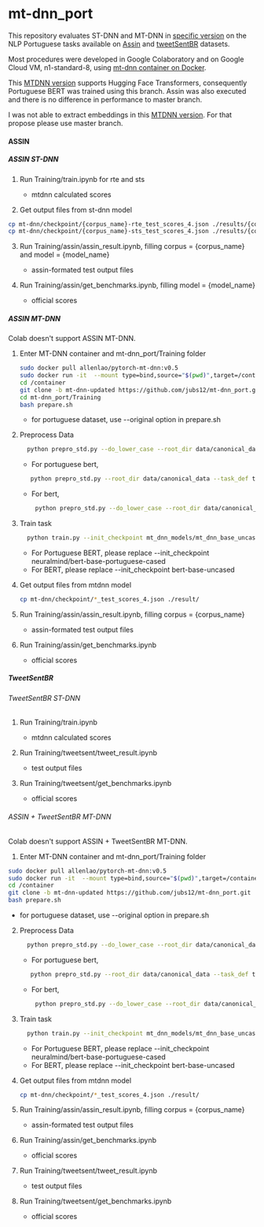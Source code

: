 # mt-dnn_port
This repository evaluates ST-DNN and MT-DNN in [specific version](https://github.com/namisan/mt-dnn/tree/60aa9dc4ec1a31532c3f5fb4305c325942c263ce "MT-DNN repository") on the NLP Portuguese tasks available on [Assin](http://nilc.icmc.usp.br/assin/ "Assin dataset") and  [tweetSentBR](https://bitbucket.org/HBrum/tweetsentbr/ "tweetSentBR repository") datasets.

Most procedures were developed in Google Colaboratory and on Google Cloud VM, n1-standard-8, using [mt-dnn container on Docker](https://github.com/namisan/mt-dnn/tree/f444fe9109d5a9980c9d825a24576c8d873bdf33 "MT-DNN repository").

This [MTDNN version](https://github.com/namisan/mt-dnn/tree/60aa9dc4ec1a31532c3f5fb4305c325942c263ce "MT-DNN repository") supports Hugging Face Transformers, consequently Portuguese BERT was trained using this branch.
Assin was also executed and there is no difference in performance to master branch.

I was not able to extract embeddings in this [MTDNN version](https://github.com/namisan/mt-dnn/tree/60aa9dc4ec1a31532c3f5fb4305c325942c263ce "MT-DNN repository").
For that propose please use master branch.

#### ASSIN
 ##### ASSIN ST-DNN
 1. Run Training/train.ipynb for rte and sts

    - mtdnn calculated scores

 2. Get output files from st-dnn model
   ```bash
   cp mt-dnn/checkpoint/{corpus_name}-rte_test_scores_4.json ./results/{corpus_name}-rte_test_scores_4.json
   cp mt-dnn/checkpoint/{corpus_name}-sts_test_scores_4.json ./results/{corpus_name}-sts_test_scores_4.json
   ```
 3. Run Training/assin/assin_result.ipynb, filling corpus = {corpus_name} and model = {model_name}
   
    - assin-formated test output files

 4. Run Training/assin/get_benchmarks.ipynb, filling model = {model_name}
   
    - official scores

##### ASSIN MT-DNN
Colab doesn't support ASSIN MT-DNN.

1. Enter MT-DNN container and mt-dnn_port/Training folder
   
   ```bash
   sudo docker pull allenlao/pytorch-mt-dnn:v0.5
   sudo docker run -it  --mount type=bind,source="$(pwd)",target=/container allenlao/pytorch-mt-dnn:v0.5 bash
   cd /container
   git clone -b mt-dnn-updated https://github.com/jubs12/mt-dnn_port.git
   cd mt-dnn_port/Training
   bash prepare.sh
   ``` 
   - for portuguese dataset, use --original option in prepare.sh
 
2. Preprocess Data
    ```bash
      python prepro_std.py --do_lower_case --root_dir data/canonical_data --task_def task_defs.yaml
    ```
      - For portuguese bert,
      ```bash
         python prepro_std.py --root_dir data/canonical_data --task_def task_defs.yaml --model neuralmind/bert-base-portuguese-cased
      ```
      - For bert,
        ```bash
         python prepro_std.py --do_lower_case --root_dir data/canonical_data --task_def task_defs.yaml --model bert-base-uncased
        ```
 
3. Train task

   ```bash
     python train.py --init_checkpoint mt_dnn_models/mt_dnn_base_uncased.pt --task_defs.yaml --train_datasets {copied tasklist} --test_datasets {copied tasklist} --tensorboard
     ```
     - For Portuguese BERT, please replace  --init_checkpoint neuralmind/bert-base-portuguese-cased
     - For BERT, please replace  --init_checkpoint bert-base-uncased
 
4. Get output files from mtdnn model
   ```bash
   cp mt-dnn/checkpoint/*_test_scores_4.json ./result/
   ```
5. Run Training/assin/assin_result.ipynb, filling corpus = {corpus_name}
    - assin-formated test output files

6. Run Training/assin/get_benchmarks.ipynb
   
    - official scores
 
##### TweetSentBR

###### TweetSentBR ST-DNN

 1. Run Training/train.ipynb

    - mtdnn calculated scores
    
 2. Run Training/tweetsent/tweet_result.ipynb
 
    -  test output files

 3. Run Training/tweetsent/get_benchmarks.ipynb
   
    - official scores
    
 ###### ASSIN + TweetSentBR MT-DNN
 Colab doesn't support ASSIN + TweetSentBR MT-DNN.
 1. Enter MT-DNN container and mt-dnn_port/Training folder
   
   ```bash
   sudo docker pull allenlao/pytorch-mt-dnn:v0.5
   sudo docker run -it  --mount type=bind,source="$(pwd)",target=/container allenlao/pytorch-mt-dnn:v0.5 bash
   cd /container
   git clone -b mt-dnn-updated https://github.com/jubs12/mt-dnn_port.git
   bash prepare.sh
   ``` 
   - for portuguese dataset, use --original option in prepare.sh
  
2. Preprocess Data
    ```bash
      python prepro_std.py --do_lower_case --root_dir data/canonical_data --task_def task_defs.yaml
    ```
      - For portuguese bert,
      ```bash
         python prepro_std.py --root_dir data/canonical_data --task_def task_defs.yaml --model neuralmind/bert-base-portuguese-cased
      ```
      - For bert,
        ```bash
         python prepro_std.py --do_lower_case --root_dir data/canonical_data --task_def task_defs.yaml --model bert-base-uncased
        ```
 
3. Train task

   ```bash
     python train.py --init_checkpoint mt_dnn_models/mt_dnn_base_uncased.pt --task_defs.yaml --train_datasets {copied tasklist} --test_datasets {copied tasklist} --tensorboard
     ```
     - For Portuguese BERT, please replace  --init_checkpoint neuralmind/bert-base-portuguese-cased
     - For BERT, please replace  --init_checkpoint bert-base-uncased
 
4. Get output files from mtdnn model
   ```bash
   cp mt-dnn/checkpoint/*_test_scores_4.json ./result/
   ```
5. Run Training/assin/assin_result.ipynb, filling corpus = {corpus_name}
    - assin-formated test output files
6. Run Training/assin/get_benchmarks.ipynb
   
    - official scores
    
7. Run Training/tweetsent/tweet_result.ipynb
 
    -  test output files

8. Run Training/tweetsent/get_benchmarks.ipynb
   
    - official scores
